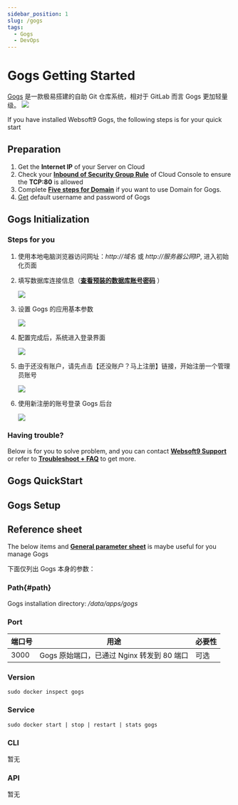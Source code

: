 ```yaml
---
sidebar_position: 1
slug: /gogs
tags:
  - Gogs
  - DevOps
---
```


# Gogs Getting Started

[Gogs](https://github.com/gogs/gogs) 是一款极易搭建的自助 Git 仓库系统，相对于 GitLab 而言 Gogs 更加轻量级。 
![](https://libs.websoft9.com/Websoft9/DocsPicture/zh/gogs/gogs-guisart-websoft9.png)


If you have installed Websoft9 Gogs, the following steps is for your quick start

## Preparation

1. Get the **Internet IP** of your Server on Cloud
2. Check your **[Inbound of Security Group Rule](./administrator/firewall#security)** of Cloud Console to ensure the **TCP:80** is allowed
3. Complete **[Five steps for Domain](./administrator/domain_step)** if you want to use Domain for Gogs.
4. [Get](./user/credentials) default username and password of Gogs

## Gogs Initialization

### Steps for you

1. 使用本地电脑浏览器访问网址：*http://域名* 或 *http://服务器公网IP*, 进入初始化页面

2. 填写数据库连接信息（**[查看预装的数据库账号密码](./user/credentials)** ）

    ![](http://libs.websoft9.com/Websoft9/DocsPicture/zh/gogs/gogs-installdb-websoft9.png)

2. 设置 Gogs 的应用基本参数   

   ![](http://libs.websoft9.com/Websoft9/DocsPicture/zh/gogs/gogs-installset-websoft9.png)

3. 配置完成后，系统进入登录界面 

   ![](http://libs.websoft9.com/Websoft9/DocsPicture/zh/gogs/gogs-installreg-websoft9.png)

4. 由于还没有账户，请先点击【还没账户？马上注册】链接，开始注册一个管理员账号

   ![](http://libs.websoft9.com/Websoft9/DocsPicture/zh/gogs/gogs-installreg2-websoft9.png)

5. 使用新注册的账号登录 Gogs 后台 

   ![](http://libs.websoft9.com/Websoft9/DocsPicture/zh/gogs/gogs-backend-websoft9.png)

### Having trouble?

Below is for you to solve problem, and you can contact **[Websoft9 Support](./helpdesk)** or refer to **[Troubleshoot + FAQ](./faq#setup)** to get more.  

## Gogs QuickStart

## Gogs Setup

## Reference sheet

The below items and **[General parameter sheet](./administrator/parameter)** is maybe useful for you manage Gogs

下面仅列出 Gogs 本身的参数：

### Path{#path}

Gogs installation directory: */data/apps/gogs* 

### Port

| 端口号 | 用途                                          | 必要性 |
| ------ | --------------------------------------------- | ------ |
| 3000   | Gogs 原始端口，已通过 Nginx 转发到 80 端口 | 可选   |


### Version

```shell
sudo docker inspect gogs
```

### Service

```shell
sudo docker start | stop | restart | stats gogs
```

### CLI

暂无

### API

暂无

